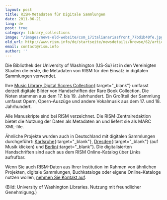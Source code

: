 ```yaml
---
layout: post
title: RISM-Metadaten für Digitale Sammlungen
date: 2011-06-21
lang: de
post: true
category: library_collections
image: "/images/news-old-website/csm_17italianariasfront_77bd1b40fe.jpg"
old_url: http://www.rism.info/de/startseite/newsdetails/browse/62/article/64/rism-metadata-in-digital-collections.html
email: contact@rism.info
author: ''
---
```


Die Bibliothek der University of Washington (US-Su) ist in den Vereinigten Staaten die erste, die Metadaten von RISM für den Einsatz in digitalen Sammlungen verwendet.

Ihre [Music Library Digital Scores Collection](http://content.lib.washington.edu/mmweb/index.html){:target="_blank"} umfasst derzeit digitale Bilder von Handschriften der Rare Book Collection. Die Noten stammen aus dem 17. bis 19. Jahrhundert. Ein Großteil der Sammlung umfasst Opern, Opern-Auszüge und andere Vokalmusik aus dem 17. und 18. Jahrhundert.

Alle Manuskripte sind bei RISM verzeichnet. Die RISM-Zentralredaktion bietet die Nutzung der Daten als Metadaten an und liefert sie als MARC XML-file.

Ähnliche Projekte wurden auch in Deutschland mit digitalen Sammlungen durchgeführt: [Karlsruhe](http://digital.blb-karlsruhe.de/Musikalien/nav/classification/20952){:target="_blank"}, [Dresden](http://www.slub-dresden.de/sammlungen/digitale-sammlungen/kollektionen/){:target="_blank"} (auf Musik klicken) und [Berlin](http://digital.staatsbibliothek-berlin.de/dms/suche/?DC=musiknoten){:target="_blank"}. Die digitalisierten Handschriften sind auch aus dem RISM Online-Katalog über Links aufrufbar.

Wenn Sie auch RISM-Daten aus Ihrer Institution im Rahmen von ähnlichen Projekten, digitale Sammlungen, Buchkataloge oder eigene Online-Kataloge nutzen wollen, [nehmen Sie Kontakt auf](mailto:contact@rism.info).

(Bild: University of Washington Libraries. Nutzung mit freundlicher Genehmigung.)